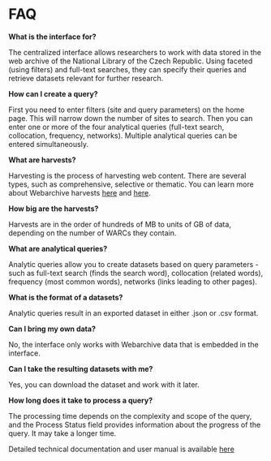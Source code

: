 # FAQ

**What is the interface for?**

The centralized interface allows researchers to work with data stored in the web archive of the National Library of the Czech Republic. Using faceted (using filters) and full-text searches, they can specify their queries and retrieve datasets relevant for further research.

**How can I create a query?**

First you need to enter filters (site and query parameters) on the home page. This will narrow down the number of sites to search. Then you can enter one or more of the four analytical queries (full-text search, collocation, frequency, networks). Multiple analytical queries can be entered simultaneously.

**What are harvests?**

Harvesting is the process of harvesting web content. There are several types, such as comprehensive, selective or thematic. You can learn more about Webarchive harvests [here](https://www.webarchiv.cz/en/about) and [here](http://invenio.nusl.cz/record/432325).

**How big are the harvests?**

Harvests are in the order of hundreds of MB to units of GB of data, depending on the number of WARCs they contain.

**What are analytical queries?**

Analytic queries allow you to create datasets based on query parameters - such as full-text search (finds the search word), collocation (related words), frequency (most common words), networks (links leading to other pages).


**What is the format of a datasets?**

Analytic queries result in an exported dataset in either .json or .csv format. 

**Can I bring my own data?**

No, the interface only works with Webarchive data that is embedded in the interface.

**Can I take the resulting datasets with me?**

Yes, you can download the dataset and work with it later. 

**How long does it take to process a query?**

The processing time depends on the complexity and scope of the query, and the Process Status field provides information about the progress of the query. It may take a longer time.



Detailed technical documentation and user manual is available [here](https://github.com/WebarchivCZ/WACloud_Docs) 
